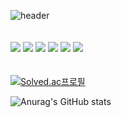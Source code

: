 ![header](https://capsule-render.vercel.app/api?type=slice&color=gradient&height=300&section=header&text=INFORMATION&desc=WELCOME!&stroke=000000&strokewidth=2&fontSize=60)
<br/><br/><br/>
<img src="https://img.shields.io/badge/React-61DAFB?style=for-the-badge&logo=React&logoColor=white"/>
<img src="https://img.shields.io/badge/c++-00599C?style=for-the-badge&logo=c%2B%2B&logoColor=black">
<img src="https://img.shields.io/badge/KakaoTalk-FFCD00?style=for-the-badge&logo=kakaotalk&logoColor=black">
<img src="https://img.shields.io/badge/JSON-000000?style=for-the-badge&logo=json&logoColor=white">
<img src="https://img.shields.io/badge/NODE.JS-339933?style=for-the-badge&logo=node.js&logoColor=green">
<img src="https://img.shields.io/badge/TypeScript-3178C6?style=for-the-badge&logo=typescript&logoColor=white"/><br/><br/><br/>
                    [![Solved.ac프로필](http://mazassumnida.wtf/api/v2/generate_badge?boj=karma2)](https://solved.ac/karma2)

![Anurag's GitHub stats](https://github-readme-stats.vercel.app/api?username=karma244&hide=contribs,prs)
